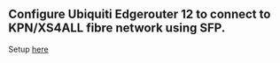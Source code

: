 ## Configure Ubiquiti Edgerouter 12 to connect to KPN/XS4ALL fibre network using SFP.

Setup [here](https://github.com/fafaton/edgerouter12-xs4all/blob/main/edgerouter12.md)
